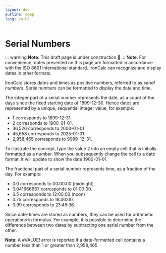 ```yaml
---
layout: doc
outline: deep
lang: en-US
---
```


# Serial Numbers
::: warning
**Note:** This draft page is under construction 🚧
:::
**Note**:	For convenience, dates presented on this page are formatted in accordance with the ISO 8601 international standard. IronCalc can recognize and display dates in other formats.

IronCalc stores dates and times as positive numbers, referred to as *serial numbers*. Serial numbers can be formatted to display the date and time. 

The integer part of a serial number represents the date, as a count of the days since the fixed starting date of 1899-12-30. Hence dates are represented by a unique, sequential integer value, for example:
* 1 corresponds to 1899-12-31.
* 2 corresponds to 1900-01-01.
* 36,526 corresponds to 2000-01-01.
* 45,658 corresponds to 2025-01-01.
* 2,958,465 corresponds to 9999-12-31.

To illustrate the concept, type the value 2 into an empty cell that is initially formatted as a number. When you subsequently change the cell to a date format, it will update to show the date 1900-01-01.

The fractional part of a serial number represents time, as a fraction of the day. For example:
* 0.0 corresponds to 00:00:00 (midnight)
* 0.041666667 corresponds to 01:00:00.
* 0.5 corresponds to 12:00:00 (noon)
* 0.75 corresponds to 18:00:00.
* 0.99 corresponds to 23:45:36. 

Since date-times are stored as numbers, they can be used for arithmetic operations in formulas. For example, it is possible to determine the difference between two dates by subtracting one serial number from the other.

**Note**: A #VALUE! error is reported if a date-formatted cell contains a number less than 1 or greater than 2,958,465.
